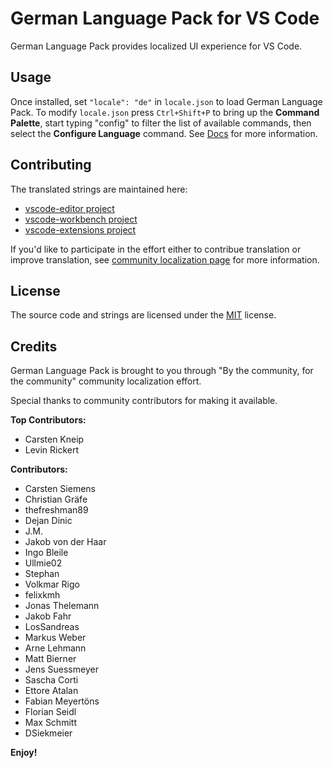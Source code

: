 #  German Language Pack for VS Code

German Language Pack provides localized UI experience for VS Code.

## Usage

Once installed, set `"locale": "de"` in `locale.json` to load German Language Pack. To modify `locale.json` press `Ctrl+Shift+P` to bring up the **Command Palette**, start typing "config" to filter the list of available commands, then select the **Configure Language** command. See [Docs](https://go.microsoft.com/fwlink/?LinkId=761051) for more information.

## Contributing

The translated strings are maintained here:

* [vscode-editor project](https://www.transifex.com/microsoft-oss/vscode-editor/dashboard/)
* [vscode-workbench project](https://www.transifex.com/microsoft-oss/vscode-workbench/dashboard/)
* [vscode-extensions project](https://www.transifex.com/microsoft-oss/vscode-extensions/dashboard/)

If you'd like to participate in the effort either to contribue translation or improve translation, see [community localization page](https://aka.ms/vscodeloc) for more information.

## License

The source code and strings are licensed under the [MIT](https://github.com/Microsoft/vscode-loc/blob/master/LICENSE.md) license.

## Credits

German Language Pack is brought to you through "By the community, for the community" community localization effort.

Special thanks to community contributors for making it available.

**Top Contributors:**

* Carsten Kneip
* Levin Rickert

**Contributors:**

* Carsten Siemens
* Christian Gräfe
* thefreshman89
* Dejan Dinic
* J.M.
* Jakob von der Haar
* Ingo Bleile
* Ullmie02
* Stephan
* Volkmar Rigo
* felixkmh
* Jonas Thelemann
* Jakob Fahr
* LosSandreas
* Markus Weber
* Arne Lehmann
* Matt Bierner
* Jens Suessmeyer
* Sascha Corti
* Ettore Atalan
* Fabian Meyertöns
* Florian Seidl
* Max Schmitt
* DSiekmeier

**Enjoy!**
